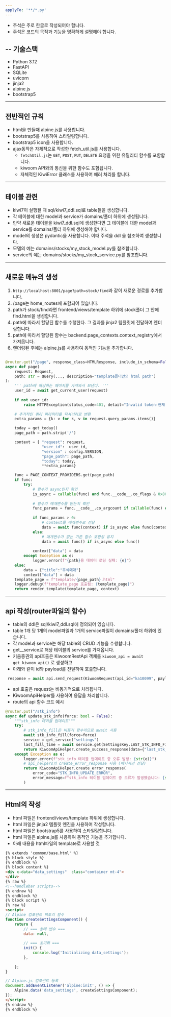 ```yaml
---
applyTo: '**/*.py'
---
```


- 주석은 주로 한글로 작성되어야 합니다.
- 주석은 코드의 목적과 기능을 명확하게 설명해야 합니다.   

--
기술스택
--
- Python 3.12
- FastAPI
- SQLite
- uvicorn
- jinja2
- alpine.js
- bootstrap5

---
전반적인 규칙
---
* html을 만들때 alpine.js를 사용합니다.
* bootstrap5를 사용하여 스타일링합니다.
* bootstrap5 icon을 사용합니다.
* ajax동작은 자체적으로 작성한 fetch_util.js를 사용합니다.
    * `fetchUtil.js`는 `GET`, `POST`, `PUT`, `DELETE` 요청을 위한 유틸리티 함수를 포함합니다.
    * kiwoom API와의 통신을 위한 함수도 포함됩니다.
    * 자체적인 KiwiError 클래스를 사용하여 에러 처리를 합니다. 
---
테이블 관련
---

* kiwi7이 실행될 때 sql/kiwi7_ddl.sql로 table들을 생성합니다.
* 각 테이블에 대한 model과 service가 domains/폴더 하위에 생성됩니다.
* 만약 새로운 테이블을 kiwi7_ddl.sql에 생성한다면 그 테이블에 대한 model과 service를 domains/폴더 하위에 생성해야 합니다.
* model의 생성은 pydantic을 사용합니다. 이때 주석을 ddl 을 참조하여 생성합니다.
* 모델의 예는 domains/stocks/my_stock_model.py를 참조합니다.
* service의 예는 domains/stocks/my_stock_service.py를 참조합니다.

---
새로운 메뉴의 생성
---
1. `http://localhost:8001/page?path=stock/find`과 같이 새로운 경로를 추가합니다.
2. /page는 home_routes에 포함되어 있습니다.
3. path가 stock/find라면 frontend/views/template 하위에 stock폴더 그 안에 find.html을 생성합니다.
4. path에 따라서 할당된 함수를 수행한다. 그 결과를 jinja2 템플릿에 전달하여 렌더링합니다.
5. path에 따라서 할당된 함수는 backend.page_contexts.context_registry에서 가져옵니다.
6. 랜더링된 후에는 alpine.js를 사용하여 동적인 기능을 추가합니다.

```python

@router.get("/page", response_class=HTMLResponse, include_in_schema=False)
async def page(
    request: Request, 
    path: str = Query(..., description="template폴더안의 html path")
):
    ''' path에 해당하는 페이지를 가져와서 보낸다. '''
    user_id = await get_current_user(request)
    
    if not user_id:
        raise HTTPException(status_code=401, detail="Invalid token-현재 사용자 정보가 없습니다")
    
    # 추가적인 쿼리 파라미터를 딕셔너리로 변환
    extra_params = {k: v for k, v in request.query_params.items()}

    today = get_today()
    page_path = path.strip('/')

    context = { "request": request,  
                "user_id":  user_id,
                "version" : config.VERSION,
                "page_path": page_path,
                "today": today,
                **extra_params}

    func = PAGE_CONTEXT_PROVIDERS.get(page_path)
    if func:
        try:
            # 함수가 async인지 확인
            is_async = callable(func) and func.__code__.co_flags & 0x80
            
            # 함수가 매개변수를 받는지 확인
            func_params = func.__code__.co_argcount if callable(func) else 0
            
            if func_params > 0:
                # context를 매개변수로 전달
                data = await func(context) if is_async else func(context)
            else:
                # 매개변수가 없는 기존 함수 호환성 유지
                data = await func() if is_async else func()
                
            context["data"] = data            
        except Exception as e:
            logger.error(f"{path}용 데이터 로딩 실패: {e}")
    else:
        data = {"title":"주식매매"}
        context["data"] = data
    template_page = f"template/{page_path}.html"
    logger.debug(f"template_page 호출됨: {template_page}")
    return render_template(template_page, context)  
```

--- 
api 작성(router파일의 함수)
---
- table의 ddl은 sql/kiwi7_ddl.sql에 정의되어 있습니다.
- table 1개 당 1개의 model파일과 1개의 service파일이 domains/폴더 하위에 있습니다.
- 각 model과 service는 해당 table의 CRUD 기능을 수행합니다.
- get_<tablename>_service로 해당 테이블의 service를 가져옵니다.
- 키움증권의 api호출은 KiwoomRestApi 객체를  `kiwoom_api = await get_kiwoom_api()`  로 생성하고
- 아래와 같이 id와 payload를 전달하여 호출합니다.
```python
 response = await api.send_request(KiwoomRequest(api_id="ka10099", payload={"mrkt_tp": mrkt_tp}))
 ```
- api 호출은 request는 비동기적으로 처리됩니다.
- KiwoomApiHelper를 사용하여 응답을 처리합니다.
- route의 api 함수 코드 예시
```python
@router.put("/stk_info")
async def update_stk_info(force: bool = False):
    """stk_info 테이블 업데이트"""
    try:
        # stk_info_fill은 비동기 함수이므로 await 사용
        await stk_info_fill(force=force)
        service = get_service("settings")
        last_fill_time = await service.get(SettingsKey.LAST_STK_INFO_FILL)
        return KiwoomApiHelper.create_success_response(data={"last_stk_info_fill": last_fill_time})
    except Exception as e:
        logger.error(f"stk_info 테이블 업데이트 중 오류 발생: {str(e)}")
        # api_helpers의 create_error_response 사용 (메시지만 전달)
        return KiwoomApiHelper.create_error_response(
            error_code="STK_INFO_UPDATE_ERROR",
            error_message=f"stk_info 테이블 업데이트 중 오류가 발생했습니다: {str(e)}"
        )
```

---
Html의 작성
---
- html 파일은 frontend/views/template 하위에 생성합니다.
- html 파일은 jinja2 템플릿 엔진을 사용하여 작성합니다.
- html 파일은 bootstrap5를 사용하여 스타일링합니다.
- html 파일은 alpine.js를 사용하여 동적인 기능을 추가합니다.
- 아래 내용을 html파일의 template로 사용할 것
```html
{% extends 'common/base.html' %}
{% block style %}
{% endblock %}
{% block content %}
<div x-data="data_settings"  class="container mt-4">
</div>
{% raw %}
<!--handlebar scripts-->
{% endraw %}
{% endblock %}
{% block script %}
{% raw %}
<script>
// Alpine 컴포넌트 팩토리 함수
function createSettingsComponent() {
    return {
        // === 상태 변수 ===
        data: null,
    
        // === 초기화 ===
        init() {
            console.log('Initializing data_settings');
        },
	
    };
}

// Alpine.js 컴포넌트 등록
document.addEventListener('alpine:init', () => {
    Alpine.data('data_settings', createSettingsComponent);
});
</script>
{% endraw %}
{% endblock %}

```